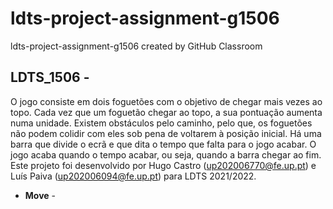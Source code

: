 # ldts-project-assignment-g1506
ldts-project-assignment-g1506 created by GitHub Classroom
## LDTS_1506 - <SPACE RACE>

O jogo consiste em dois foguetões com o objetivo de chegar mais vezes ao topo. Cada vez que um foguetão chegar ao topo, a sua pontuação aumenta numa unidade.
Existem obstáculos pelo caminho, pelo que, os foguetões não podem colidir com eles sob pena de voltarem à posição inicial.
Há uma barra que divide o ecrã e que dita o tempo que falta para o jogo acabar. O jogo acaba quando o tempo acabar, ou seja, quando a barra chegar ao fim.
Este projeto foi desenvolvido por Hugo Castro (up202006770@fe.up.pt) e Luís Paiva (up202006094@fe.up.pt) para LDTS 2021/2022.

- **Move** -
